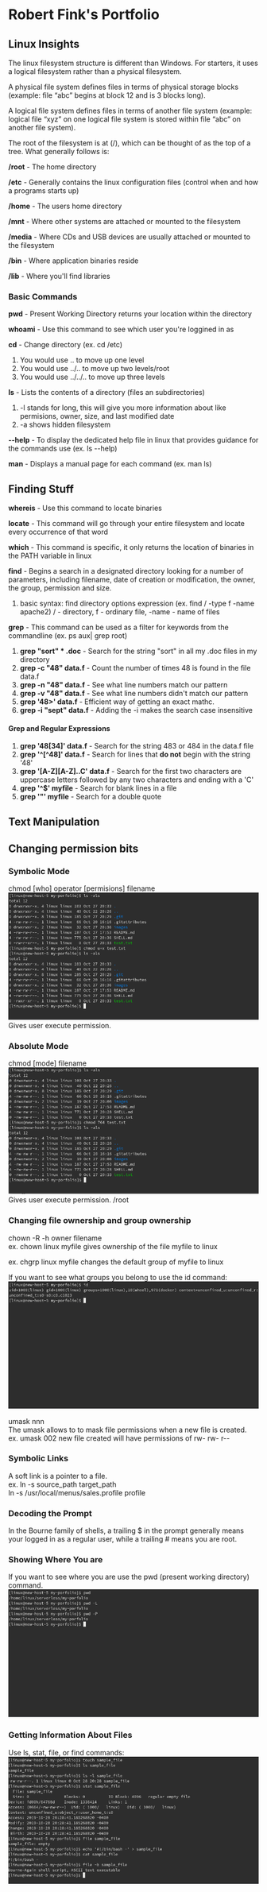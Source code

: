 # Robert Fink's Portfolio

## Linux Insights

The linux filesystem structure is different than Windows. For starters, it uses a logical filesystem rather than a physical filesystem.<br />

A physical file system defines files in terms of physical storage blocks (example: file “abc” begins at block 12 and is 3 blocks long).

A logical file system defines files in terms of another file system (example: logical file “xyz” on one logical file system is stored within file “abc” on another file system).

The root of the filesystem is at (/), which can be thought of as the top of a tree. What generally follows is:<br />

**/root** - The home directory

**/etc** - Generally contains the linux configuration files (control when and how a programs starts up)

**/home** - The users home directory

**/mnt** - Where other systems are attached or mounted to the filesystem

**/media** - Where CDs and USB devices are usually attached or mounted to the filesystem

**/bin** - Where application binaries reside

**/lib** - Where you'll find libraries

### Basic Commands

**pwd** - Present Working Directory returns your location within the directory

**whoami** - Use this command to see which user you're loggined in as

**cd** - Change directory (ex. cd /etc)

1. You would use .. to move up one level
2. You would use ../.. to move up two levels/root
3. You would use ../../.. to move up three levels

**ls** - Lists the contents of a directory (files an subdirectories)

1. -l stands for long, this will give you more information about like permisions, owner, size, and last modified date
2. -a shows hidden filesystem

**--help** - To display the dedicated help file in linux that provides guidance for the commands use (ex. ls --help)

**man** - Displays a manual page for each command (ex. man ls)

## Finding Stuff

**whereis** - Use this command to locate binaries

**locate** - This command will go through your entire filesystem and locate every occurrence of that word

**which** - This command is specific, it only returns the location of binaries in the PATH variable in linux

**find** - Begins a search in a designated directory looking for a number of parameters, including filename, date of creation or modification, the owner, the group, permission and size.

1. basic syntax: find directory options expression (ex. find / -type f -name apache2) / - directory, f - ordinary file, -name - name of files

**grep** - This command can be used as a filter for keywords from the commandline (ex. ps aux| grep root)

1. **grep "sort" * .doc** - Search for the string "sort" in all my .doc files in my directory
2. **grep -c "48" data.f** - Count the number of times 48 is found in the file data.f
3. **grep -n "48" data.f** - See what line numbers match our pattern
4. **grep -v "48" data.f** - See what line numbers didn't match our pattern
5. **grep '48\>' data.f** - Efficient way of getting an exact mathc.
6. **grep -i "sept" data.f** - Adding the -i makes the search case insensitive

#### Grep and Regular Expressions

1. **grep '48[34]' data.f** - Search for the string 483 or 484 in the data.f file
2. **grep '^[^48]' data.f** - Search for lines that **do not** begin with the string '48'
3. **grep '[A-Z][A-Z]..C' data.f** - Search for the first two characters are uppercase letters followed by any two characters and ending with a 'C'
4. **grep '^$' myfile** - Search for blank lines in a file
5. **grep '\"' myfile** - Search for a double quote

## Text Manipulation



## Changing permission bits

### Symbolic Mode
chmod [who] operator [permisions] filename<br />
![](images/1.png?raw=true)<br />
Gives user execute permission.

### Absolute Mode
chmod [mode] filename<br />
![](images/2.png?raw=true)<br />
Gives user execute permission.
/root
### Changing file ownership and group ownership

chown -R -h owner filename<br />
ex. chown linux myfile gives ownership of the file myfile to linux

ex. chgrp linux myfile changes the default group of myfile to linux

If you want to see what groups you belong to use the id command:<br />
![](images/3.png?raw=true)<br />

umask nnn<br/>
The umask allows to to mask file permissions when a new file is created.<br />
ex. umask 002 new file created will have permissions of rw- rw- r--

### Symbolic Links

A soft link is a pointer to a file.<br />
ex. ln -s source_path target_path<br />
ln -s /usr/local/menus/sales.profile profile

### Decoding the Prompt

In the Bourne family of shells, a trailing $ in the prompt generally means your
logged in as a regular user, while a trailing # means you are root. <br />

### Showing Where You are

If you want to see where you are use the pwd (present working directory) command.<br />
![](images/4.png?raw=true)<br />

### Getting Information About Files

Use ls, stat, file, or find commands:<br />
![](images/5.png?raw=true)<br />
